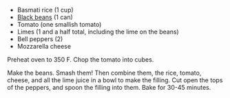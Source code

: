 * Basmati rice (1 cup)
* [Black beans](black_beans.md) (1 can)
* Tomato (one smallish tomato)
* Limes (1 and a half total, including the lime on the beans)
* Bell peppers (2)
* Mozzarella cheese

Preheat oven to 350 F. Chop the tomato into cubes.

Make the beans. Smash them! Then combine them, the rice, tomato, cheese, and all the lime juice in a bowl to make the filling. Cut open the tops of the peppers, and spoon the filling into them. Bake for 30-45 minutes.
